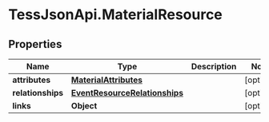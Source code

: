 # TessJsonApi.MaterialResource

## Properties
Name | Type | Description | Notes
------------ | ------------- | ------------- | -------------
**attributes** | [**MaterialAttributes**](MaterialAttributes.md) |  | [optional] 
**relationships** | [**EventResourceRelationships**](EventResourceRelationships.md) |  | [optional] 
**links** | **Object** |  | [optional] 


